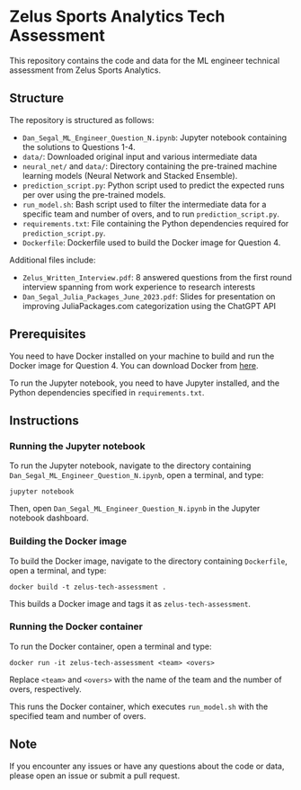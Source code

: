 # Zelus Sports Analytics Tech Assessment
This repository contains the code and data for the ML engineer technical assessment from Zelus Sports Analytics.

## Structure
The repository is structured as follows:

- `Dan_Segal_ML_Engineer_Question_N.ipynb`: Jupyter notebook containing the solutions to Questions 1-4.
- `data/`: Downloaded original input and various intermediate data
- `neural_net/` and `data/`: Directory containing the pre-trained machine learning models (Neural Network and Stacked Ensemble).
- `prediction_script.py`: Python script used to predict the expected runs per over using the pre-trained models.
- `run_model.sh`: Bash script used to filter the intermediate data for a specific team and number of overs, and to run `prediction_script.py`.
- `requirements.txt`: File containing the Python dependencies required for `prediction_script.py`.
- `Dockerfile`: Dockerfile used to build the Docker image for Question 4.

Additional files include:
- `Zelus_Written_Interview.pdf`: 8 answered questions from the first round interview spanning from work experience to research interests
- `Dan_Segal_Julia_Packages_June_2023.pdf`: Slides for presentation on improving JuliaPackages.com categorization using the ChatGPT API

## Prerequisites
You need to have Docker installed on your machine to build and run the Docker image for Question 4. You can download Docker from [here](https://www.docker.com/products/docker-desktop).

To run the Jupyter notebook, you need to have Jupyter installed, and the Python dependencies specified in `requirements.txt`.

## Instructions

### Running the Jupyter notebook
To run the Jupyter notebook, navigate to the directory containing `Dan_Segal_ML_Engineer_Question_N.ipynb`, open a terminal, and type:

```
jupyter notebook
```

Then, open `Dan_Segal_ML_Engineer_Question_N.ipynb` in the Jupyter notebook dashboard.

### Building the Docker image
To build the Docker image, navigate to the directory containing `Dockerfile`, open a terminal, and type:

```
docker build -t zelus-tech-assessment .
```

This builds a Docker image and tags it as `zelus-tech-assessment`.

### Running the Docker container
To run the Docker container, open a terminal and type:

```
docker run -it zelus-tech-assessment <team> <overs>
```

Replace `<team>` and `<overs>` with the name of the team and the number of overs, respectively.

This runs the Docker container, which executes `run_model.sh` with the specified team and number of overs.

## Note
If you encounter any issues or have any questions about the code or data, please open an issue or submit a pull request.
